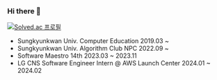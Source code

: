 ### Hi there 👋

[![Solved.ac 프로필](http://mazassumnida.wtf/api/v2/generate_badge?boj=ksi990302)](https://solved.ac/ksi990302)

<!-- ![mazandi profile](http://mazandi.herokuapp.com/api?handle=ksi990302&theme=warm) -->

- Sungkyunkwan Univ. Computer Education 2019.03 ~
- Sungkyunkwan Univ. Algorithm Club NPC 2022.09 ~
- Software Maestro 14th 2023.03 ~ 2023.11
- LG CNS Software Engineer Intern @ AWS Launch Center 2024.01 ~ 2024.02

<!--
**ks1ksi/ks1ksi** is a ✨ _special_ ✨ repository because its `README.md` (this file) appears on your GitHub profile.

Here are some ideas to get you started:

- 🔭 I’m currently working on ...
- 🌱 I’m currently learning ...
- 👯 I’m looking to collaborate on ...
- 🤔 I’m looking for help with ...
- 💬 Ask me about ...
- 📫 How to reach me: ...
- 😄 Pronouns: ...
- ⚡ Fun fact: ...
-->
